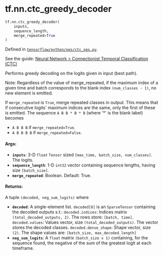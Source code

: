 <div itemscope itemtype="http://developers.google.com/ReferenceObject">
<meta itemprop="name" content="tf.nn.ctc_greedy_decoder" />
</div>

# tf.nn.ctc_greedy_decoder

``` python
tf.nn.ctc_greedy_decoder(
    inputs,
    sequence_length,
    merge_repeated=True
)
```



Defined in [`tensorflow/python/ops/ctc_ops.py`](https://www.tensorflow.org/code/tensorflow/python/ops/ctc_ops.py).

See the guide: [Neural Network > Connectionist Temporal Classification (CTC)](../../../../api_guides/python/nn.md#Connectionist_Temporal_Classification_CTC_)

Performs greedy decoding on the logits given in input (best path).

Note: Regardless of the value of merge_repeated, if the maximum index of a
given time and batch corresponds to the blank index `(num_classes - 1)`, no
new element is emitted.

If `merge_repeated` is `True`, merge repeated classes in output.
This means that if consecutive logits' maximum indices are the same,
only the first of these is emitted.  The sequence `A B B * B * B` (where '*'
is the blank label) becomes

  * `A B B B` if `merge_repeated=True`.
  * `A B B B B` if `merge_repeated=False`.

#### Args:

* <b>`inputs`</b>: 3-D `float` `Tensor` sized
    `[max_time, batch_size, num_classes]`.  The logits.
* <b>`sequence_length`</b>: 1-D `int32` vector containing sequence lengths,
    having size `[batch_size]`.
* <b>`merge_repeated`</b>: Boolean.  Default: True.


#### Returns:

A tuple `(decoded, neg_sum_logits)` where
* <b>`decoded`</b>: A single-element list. `decoded[0]`
    is an `SparseTensor` containing the decoded outputs s.t.:
    `decoded.indices`: Indices matrix `(total_decoded_outputs, 2)`.
      The rows store: `[batch, time]`.
    `decoded.values`: Values vector, size `(total_decoded_outputs)`.
      The vector stores the decoded classes.
    `decoded.dense_shape`: Shape vector, size `(2)`.
      The shape values are: `[batch_size, max_decoded_length]`
* <b>`neg_sum_logits`</b>: A `float` matrix `(batch_size x 1)` containing, for the
      sequence found, the negative of the sum of the greatest logit at each
      timeframe.